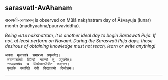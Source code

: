 ## sarasvatI-AvAhanam
सरस्वती-आवाहनम् is observed on Mūlā nakṣhatram day of Āśvayuja (lunar) month (madhyaahna/puurvaviddha).

_Being `mUlA` nakshatram, it is another ideal day to begin Saraswati Puja. If not, at least perform on Navami. During the Saraswati Puja days, those desirous of obtaining knowledge must not teach, learn or write anything!_

```
अथवा  मूलनक्षत्रे  समारभ्य  प्रपूजयेत्।
 तत्राप्यशक्तो  विप्रेन्द्रो  नवम्यां  तु  प्रपूजयेत्॥
 नाऽध्यापयेन्न  च  लिखेन्नाऽधीयीत  कदाचन।
 पुस्तके  स्थापिते  देवीं  विद्याकामो  द्विजोत्तमः॥
```

---
